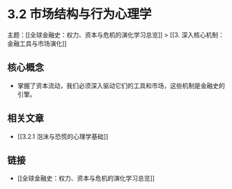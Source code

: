 # 3.2 市场结构与行为心理学

主题：[[全球金融史：权力、资本与危机的演化学习总览]] > [[3. 深入核心机制：金融工具与市场演化]]

## 核心概念

- 掌握了资本流动，我们必须深入驱动它们的工具和市场，这些机制是金融史的引擎。

## 相关文章

- [[3.2.1 泡沫与恐慌的心理学基础]]

## 链接

- [[全球金融史：权力、资本与危机的演化学习总览]]
